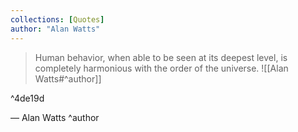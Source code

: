 ```yaml
---
collections: [Quotes]
author: "Alan Watts"
---
```


> Human behavior, when able to be seen at its deepest level, is completely harmonious with the order of the universe.
> ![[Alan Watts#^author]]

^4de19d

— Alan Watts ^author